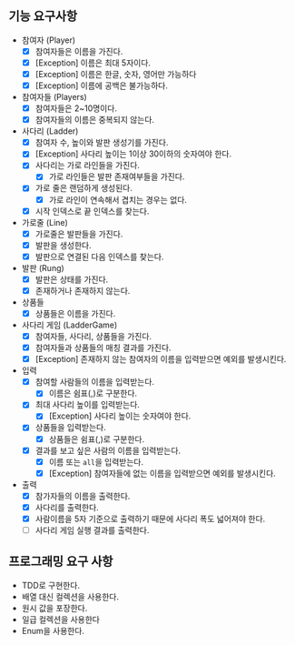 ## 기능 요구사항

- 참여자 (Player)
    - [x] 참여자들은 이름을 가진다.
    - [x] [Exception] 이름은 최대 5자이다.
    - [x] [Exception] 이름은 한글, 숫자, 영어만 가능하다
    - [x] [Exception] 이름에 공백은 불가능하다.

- 참여자들 (Players)
    - [x] 참여자들은 2~10명이다.
    - [x] 참여자들의 이름은 중복되지 않는다.

- 사다리 (Ladder)
    - [x] 참여자 수, 높이와 발판 생성기를 가진다.
    - [x] [Exception] 사다리 높이는 1이상 30이하의 숫자여야 한다.
    - [x] 사다리는 가로 라인들을 가진다.
        - [x] 가로 라인들은 발판 존재여부들을 가진다.
    - [x] 가로 줄은 랜덤하게 생성된다.
        - [x] 가로 라인이 연속해서 겹치는 경우는 없다.
    - [x] 시작 인덱스로 끝 인덱스를 찾는다.

- 가로줄 (Line)
    - [x] 가로줄은 발판들을 가진다.
    - [x] 발판을 생성한다.
    - [x] 발판으로 연결된 다음 인덱스를 찾는다.

- 발판 (Rung)
    - [x] 발판은 상태를 가진다.
    - [x] 존재하거나 존재하지 않는다.

- 상품들
    - [x] 상품들은 이름을 가진다.

- 사다리 게임 (LadderGame)
    - [x] 참여자들, 사다리, 상품들을 가진다.
    - [x] 참여자들과 상품들의 매칭 결과를 가진다.
    - [x] [Exception] 존재하지 않는 참여자의 이름을 입력받으면 예외를 발생시킨다.

- 입력
    - [x] 참여할 사람들의 이름을 입력받는다.
        - [x] 이름은 쉼표(,)로 구분한다.
    - [x] 최대 사다리 높이를 입력받는다.
        - [x] [Exception] 사다리 높이는 숫자여야 한다.
    - [x] 상품들을 입력받는다.
        - [x] 상품들은 쉼표(,)로 구분한다.
    - [x] 결과를 보고 싶은 사람의 이름을 입력받는다.
        - [x] 이름 또는 `all`을 입력받는다.
        - [x] [Exception] 참여자들에 없는 이름을 입력받으면 예외를 발생시킨다.

- 출력
    - [x] 참가자들의 이름을 출력한다.
    - [x] 사다리를 출력한다.
    - [x] 사람이름을 5자 기준으로 출력하기 때문에 사다리 폭도 넓어져야 한다.
    - [ ] 사다리 게임 실행 결과를 출력한다.

## 프로그래밍 요구 사항

- TDD로 구현한다.
- 배열 대신 컬렉션을 사용한다.
- 원시 값을 포장한다.
- 일급 컬렉션을 사용한다
- Enum을 사용한다.

